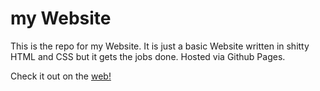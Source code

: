 # my Website

This is the repo for my Website.
It is just a basic Website written in shitty HTML and CSS but it gets the jobs done.
Hosted via Github Pages.

Check it out on the [web!](www.tobiaskloepper.de)